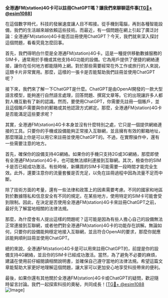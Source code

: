 **全港通FM(station)4G卡可以註冊ChatGPT嗎？讓我們來聊聊這件事[[TG💪+ @esim1088](https://t.me/s/esim1088)]**

在這個數字時代，科技的發展速度讓人目不暇接。從手機到電腦，再到各種智能設備，我們的生活越來越依賴這些技術。而最近，有一個問題在網上引起了廣泛討論：全港通FM(station)4G卡能否註冊使用ChatGPT？今天，我們就來深入探討這個問題，看看究竟怎麼回事。

首先，我們得明白什麼是全港通FM(station)4G卡。這是一種提供移動數據服務的SIM卡，通常用於手機或其他支持4G功能的設備。它為用戶提供了便捷的網絡連接，讓你在任何地方都能隨時上網。對於那些需要經常在外工作或旅行的人來說，這類卡片非常實用。那麼，這樣的一張卡是否能幫助我們註冊並使用ChatGPT呢？

接下來，我們來了解一下ChatGPT是什麼。ChatGPT是由OpenAI開發的一款大型語言模型，能夠進行自然語言處理，回答問題、撰寫文章等。它的出現讓許多人都對人機互動有了新的認識。然而，要使用ChatGPT，你需要先註冊一個賬戶，並且這個賬戶需要與你的郵箱或其他認證方式綁定。那麼，全港通FM(station)4G卡是否能滿足這些要求呢？

其實，全港通FM(station)4G卡本身並沒有什麼特別之處，它只是一個提供網絡連接的工具。只要你的手機或設備能夠正常接入互聯網，並且擁有有效的郵箱地址，那麼理論上你是可以用它來註冊並使用ChatGPT的。不過，在實際操作中，還有一些需要注意的地方。

首先，確保你的設備支持4G網絡。如果你的手機只支持2G或3G網絡，那麼即使有全港通FM(station)4G卡，也可能無法順利連接到互聯網。其次，檢查你的SIM卡是否已經成功激活。有些時候，新購買的SIM卡可能需要一段時間才能完全生效。此外，還要注意你的流量套餐是否充足，以免在註冊過程中因為流量不足而中斷。

除了技術方面的考量，還有一些法律和政策上的因素需要考慮。不同的國家和地區對於數據隱私和信息安全有不同的規定。在某些地方，使用特定的SIM卡可能會受到限制。因此，在決定是否使用全港通FM(station)4G卡來註冊ChatGPT之前，最好先了解當地相關的法律法規。

那麼，為什麼會有人提出這樣的問題呢？這可能是因為有些人擔心自己的設備無法正常連接到互聯網，或者他們對全港通FM(station)4G卡的功能存在誤解。無論如何，只要你的設備能夠穩定地接入互聯網，並且符合OpenAI的要求，那麼你就應該能夠順利註冊並使用ChatGPT。

總的來說，全港通FM(station)4G卡是可以用來註冊ChatGPT的，前提是你的設備支持4G網絡，並且你的SIM卡已經成功激活。當然，為了避免不必要的麻煩，建議在使用前仔細閱讀相關說明書，並確保自己遵守當地的法律法規。希望這篇文章能幫助大家更好地理解這個問題，讓大家可以更加安心地享受科技帶來的便利。

最後，如果你還有其他關於全港通FM(station)4G卡或ChatGPT的疑問，歡迎隨時留言討論。我們一起探索科技的奧秘，共同成長！[[TG💪+ @esim1088](https://t.me/s/esim1088) ![Image](https://i.postimg.cc/4NQfJmqS/Snipaste-2025-05-13-00-14-12.png)]